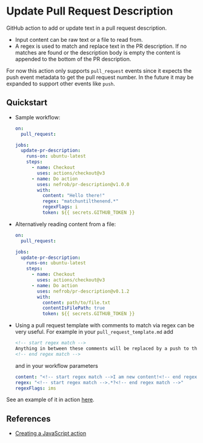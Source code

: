 
# Update Pull Request Description

GitHub action to add or update text in a pull request description.

- Input content can be raw text or a file to read from.
- A regex is used to match and replace text in the PR description. If no matches are found or the description body is empty the content is appended to the bottom of the PR description.

For now this action only supports `pull_request` events since it expects the push event metadata to get the pull request number. In the future it may be expanded to support other events like `push`.

## Quickstart

- Sample workflow:

  ```yaml
  on:
    pull_request:

  jobs:
    update-pr-description:
      runs-on: ubuntu-latest
      steps:
        - name: Checkout
          uses: actions/checkout@v3
        - name: Do action
          uses: nefrob/pr-description@v1.0.0
          with:
            content: "Hello there!"
            regex: "matchuntilthenend.*"
            regexFlags: i
            token: ${{ secrets.GITHUB_TOKEN }}
  ```

- Alternatively reading content from a file:

  ```yaml
  on:
    pull_request:

  jobs:
    update-pr-description:
      runs-on: ubuntu-latest
      steps:
        - name: Checkout
          uses: actions/checkout@v3
        - name: Do action
          uses: nefrob/pr-description@v0.1.2
          with:
            content: path/to/file.txt
            contentIsFilePath: true
            token: ${{ secrets.GITHUB_TOKEN }}
  ```

- Using a pull request template with comments to match via regex can be very useful. For example in your `pull_request_template.md` add

  ```markdown
  <!-- start regex match -->
  Anything in between these comments will be replaced by a push to the PR.
  <!-- end regex match -->
  ```

  and in your workflow parameters

  ```yaml
  content: "<!-- start regex match -->I am new content!<!-- end regex match -->"
  regex: "<!-- start regex match -->.*?<!-- end regex match -->"
  regexFlags: ims
  ```

See an example of it in action [here](https://github.com/nefrob/pr-action-test/pull/1).

## References

- [Creating a JavaScript action](https://docs.github.com/en/actions/creating-actions/creating-a-javascript-action)
